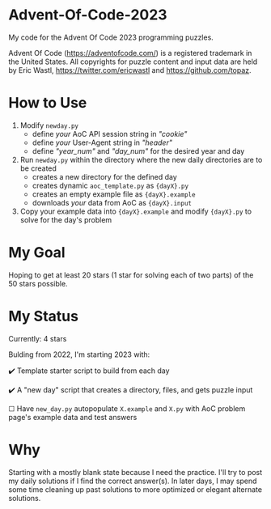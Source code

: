 # Advent-Of-Code-2023
My code for the Advent Of Code 2023 programming puzzles.


Advent Of Code (https://adventofcode.com/) is a registered trademark in the United States. All copyrights for puzzle content and input data are held by Eric Wastl, https://twitter.com/ericwastl and https://github.com/topaz.

# How to Use
1. Modify `newday.py`
    - define *your* AoC API session string in _"cookie"_
    - define *your* User-Agent string in _"header"_
    - define _"year_num"_ and _"day_num"_ for the desired year and day
3. Run `newday.py` within the directory where the new daily directories are to be created
    - creates a new directory for the defined day
    - creates dynamic `aoc_template.py` as `{dayX}.py`
    - creates an empty example file as `{dayX}.example`
    - downloads *your* data from AoC as `{dayX}.input`
4. Copy your example data into `{dayX}.example` and modify `{dayX}.py` to solve for the day's problem


# My Goal
Hoping to get at least 20 stars (1 star for solving each of two parts) of the 50 stars possible.

# My Status
Currently: 4 stars

Bulding from 2022, I'm starting 2023 with:

:heavy_check_mark: Template starter script to build from each day


:heavy_check_mark: A "new day" script that creates a directory, files, and gets puzzle input


&#9744; Have `new_day.py` autopopulate `X.example` and `X.py` with AoC problem page's example data and test answers


# Why
Starting with a mostly blank state because I need the practice. I'll try to post my daily solutions if I find the correct answer(s). In later days, I may spend some time cleaning up past solutions to more optimized or elegant alternate solutions.
